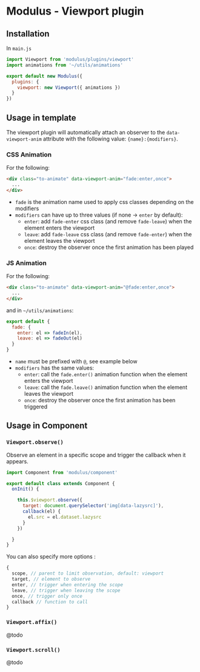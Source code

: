 # Modulus - Viewport plugin


## Installation

In `main.js`
```js
import Viewport from 'modulus/plugins/viewport'
import animations from '~/utils/animations'

export default new Modulus({
  plugins: {
    viewport: new Viewport({ animations })
  }
})
```

## Usage in template

The viewport plugin will automatically attach an observer to the `data-viewport-anim` attribute with the following value: `{name}:{modifiers}`.

### CSS Animation

For the following:
```html
<div class="to-animate" data-viewport-anim="fade:enter,once">
  ...
</div>
```

- `fade` is the animation name used to apply css classes depending on the modifiers
- `modifiers` can have up to three values (if none -> `enter` by default):
  - `enter`: add `fade-enter` css class (and remove `fade-leave`) when the element enters the viewport
  - `leave`: add `fade-leave` css class (and remove `fade-enter`) when the element leaves the viewport
  - `once`: destroy the observer once the first animation has been played

### JS Animation

For the following:
```html
<div class="to-animate" data-viewport-anim="@fade:enter,once">
  ...
</div>
```

and in `~/utils/animations`:
```js
export default {
  fade: {
    enter: el => fadeIn(el),
    leave: el => fadeOut(el)
  }
}
```

- `name` must be prefixed with `@`, see example below
- `modifiers` has the same values:
  - `enter`: call the `fade.enter()` animation function when the element enters the viewport
  - `leave`: call the `fade.leave()` animation function when the element leaves the viewport
  - `once`: destroy the observer once the first animation has been triggered


## Usage in Component

### `Viewport.observe()`

Observe an element in a specific scope and trigger the callback when it appears.

```js
import Component from 'modulus/component'

export default class extends Component {
  onInit() {

    this.$viewport.observe({
      target: document.querySelector('img[data-lazysrc]'),
      callback(el) {
        el.src = el.dataset.lazysrc
      }
    })

  }
}
```

You can also specify more options :
```js
{
  scope, // parent to limit observation, default: viewport
  target, // element to observe
  enter, // trigger when entering the scope
  leave, // trigger when leaving the scope
  once, // trigger only once
  callback // function to call
}
```

### `Viewport.affix()`

@todo

### `Viewport.scroll()`

@todo